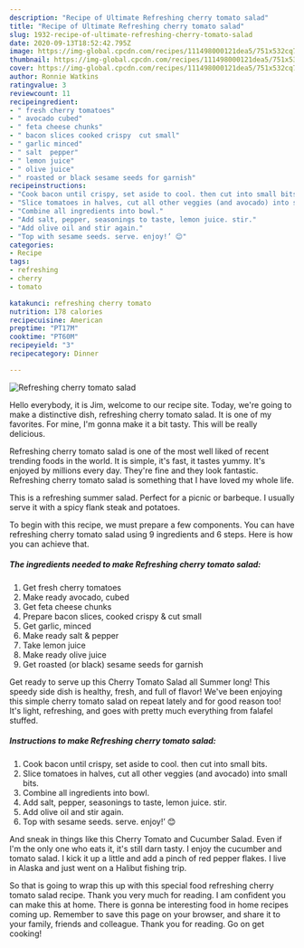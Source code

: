 ```yaml
---
description: "Recipe of Ultimate Refreshing cherry tomato salad"
title: "Recipe of Ultimate Refreshing cherry tomato salad"
slug: 1932-recipe-of-ultimate-refreshing-cherry-tomato-salad
date: 2020-09-13T18:52:42.795Z
image: https://img-global.cpcdn.com/recipes/111498000121dea5/751x532cq70/refreshing-cherry-tomato-salad-recipe-main-photo.jpg
thumbnail: https://img-global.cpcdn.com/recipes/111498000121dea5/751x532cq70/refreshing-cherry-tomato-salad-recipe-main-photo.jpg
cover: https://img-global.cpcdn.com/recipes/111498000121dea5/751x532cq70/refreshing-cherry-tomato-salad-recipe-main-photo.jpg
author: Ronnie Watkins
ratingvalue: 3
reviewcount: 11
recipeingredient:
- " fresh cherry tomatoes"
- " avocado cubed"
- " feta cheese chunks"
- " bacon slices cooked crispy  cut small"
- " garlic minced"
- " salt  pepper"
- " lemon juice"
- " olive juice"
- " roasted or black sesame seeds for garnish"
recipeinstructions:
- "Cook bacon until crispy, set aside to cool. then cut into small bits."
- "Slice tomatoes in halves, cut all other veggies (and avocado) into small bits."
- "Combine all ingredients into bowl."
- "Add salt, pepper, seasonings to taste, lemon juice. stir."
- "Add olive oil and stir again."
- "Top with sesame seeds. serve. enjoy!’ 😊"
categories:
- Recipe
tags:
- refreshing
- cherry
- tomato

katakunci: refreshing cherry tomato 
nutrition: 178 calories
recipecuisine: American
preptime: "PT17M"
cooktime: "PT60M"
recipeyield: "3"
recipecategory: Dinner

---
```



![Refreshing cherry tomato salad](https://img-global.cpcdn.com/recipes/111498000121dea5/751x532cq70/refreshing-cherry-tomato-salad-recipe-main-photo.jpg)

Hello everybody, it is Jim, welcome to our recipe site. Today, we're going to make a distinctive dish, refreshing cherry tomato salad. It is one of my favorites. For mine, I'm gonna make it a bit tasty. This will be really delicious.

Refreshing cherry tomato salad is one of the most well liked of recent trending foods in the world. It is simple, it's fast, it tastes yummy. It's enjoyed by millions every day. They're fine and they look fantastic. Refreshing cherry tomato salad is something that I have loved my whole life.

This is a refreshing summer salad. Perfect for a picnic or barbeque. I usually serve it with a spicy flank steak and potatoes.


To begin with this recipe, we must prepare a few components. You can have refreshing cherry tomato salad using 9 ingredients and 6 steps. Here is how you can achieve that.

<!--inarticleads1-->

##### The ingredients needed to make Refreshing cherry tomato salad:

1. Get  fresh cherry tomatoes
1. Make ready  avocado, cubed
1. Get  feta cheese chunks
1. Prepare  bacon slices, cooked crispy &amp; cut small
1. Get  garlic, minced
1. Make ready  salt &amp; pepper
1. Take  lemon juice
1. Make ready  olive juice
1. Get  roasted (or black) sesame seeds for garnish


Get ready to serve up this Cherry Tomato Salad all Summer long! This speedy side dish is healthy, fresh, and full of flavor! We&#39;ve been enjoying this simple cherry tomato salad on repeat lately and for good reason too! It&#39;s light, refreshing, and goes with pretty much everything from falafel stuffed. 

<!--inarticleads2-->

##### Instructions to make Refreshing cherry tomato salad:

1. Cook bacon until crispy, set aside to cool. then cut into small bits.
1. Slice tomatoes in halves, cut all other veggies (and avocado) into small bits.
1. Combine all ingredients into bowl.
1. Add salt, pepper, seasonings to taste, lemon juice. stir.
1. Add olive oil and stir again.
1. Top with sesame seeds. serve. enjoy!’ 😊


And sneak in things like this Cherry Tomato and Cucumber Salad. Even if I&#39;m the only one who eats it, it&#39;s still darn tasty. I enjoy the cucumber and tomato salad. I kick it up a little and add a pinch of red pepper flakes. I live in Alaska and just went on a Halibut fishing trip. 

So that is going to wrap this up with this special food refreshing cherry tomato salad recipe. Thank you very much for reading. I am confident you can make this at home. There is gonna be interesting food in home recipes coming up. Remember to save this page on your browser, and share it to your family, friends and colleague. Thank you for reading. Go on get cooking!
